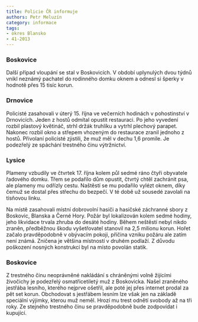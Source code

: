 ```yaml
---
title: Policie ČR informuje
authors: Petr Meluzín
category: informace
tags:
- okres Blansko
- 41-2013
---
```


### Boskovice
Další případ vloupání se stal v Boskovicích. V období uplynulých dvou týdnů vnikl neznámý pachatel do rodinného domku oknem a odnesl si šperky v hodnotě přes 15 tisíc korun.

### Drnovice
Policisté zasahovali v úterý 15. října ve večerních hodinách v pohostinství v Drnovicích. Jeden z hostů odmítal opustit restauraci. Po jeho vyvedení rozbil plastový květináč, strhl držák truhlíku a vytrhl plechový parapet. Nakonec rozbil okno a střepem vhozeným do restaurace zranil jednoho z hostů. Přivolaní policisté zjistili, že muž měl v dechu 1,6 promile. Je podezřelý ze spáchání trestného činu výtržnictví. 

### Lysice
Plameny vzbudily ve čtvrtek 17. října kolem půl sedmé ráno čtyři obyvatele řadového domku. Třem se podařilo dům opustit, čtvrtý chtěl zachránit psa, ale plameny mu odřízly cestu. Naštěstí se mu podařilo vylézt oknem, díky čemuž se dostal přes střechu do bezpečí. V té době už sousedé zavolali na tísňovou linku. 

Na místě zasahovali místní dobrovolní hasiči a hasičské záchranné sbory z Boskovic, Blanska a Černé Hory. Požár byl lokalizován kolem sedmé hodiny, jeho likvidace trvala zhruba do desáté hodiny. Během neštěstí nebyl nikdo zraněn, předběžnou škodu vyšetřovatel stanovil na 2,5 milionu korun. Hořet začalo pravděpodobně v obývacím pokoji, příčina vzniku požáru ale zatím není známá. Zničena je většina místností v druhém podlaží. Z důvodu poškození nosných konstrukcí byl na místo povolán statik. 

### Boskovice
Z trestného činu neoprávněné nakládání s chráněnými volně žijícími živočichy je podezřelý osmatřicetiletý muž z Boskovicka. Našel zraněného jestřába lesního, kterého nejprve ošetřil, ale poté jej přes internet prodal za pět set korun. Obchodovat s jestřábem lesním lze však jen na základě speciální výjimky, kterou muž neměl. Hrozí mu trest odnětí svobody až na tři roky. Ze stejného trestného činu se pravděpodobně bude zodpovídat i kupující.